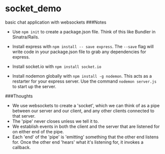 # socket_demo
basic chat application with websockets
###Notes
- Use `npm init` to create a package.json file. Think of this like Bundler in Sinatra/Rails.
- Install express with `npm install -- save express`. The `--save` flag will write code in your package.json file to grab any dependencies for express.

- Install socket.io with `npm install socket.io`

- Install nodemon globally with `npm install -g nodemon`. This acts as a restarter for your express server. Use the command `nodemon server.js` to start up the server.

###Thoughts
- We use websockets to create a 'socket', which we can think of as a pipe between our server and our client, and any other clients connected to that server. 
- The 'pipe' never closes unless we tell it to.
- We establish events in both the client and the server that are listened for on either end of the pipe.
- Each 'end' of the 'pipe' is 'emitting' something that the other end listens for. Once the other end 'hears' what it's listening for, it invokes a callback.